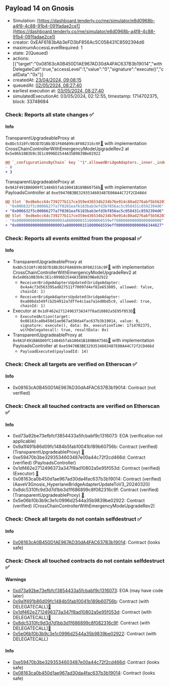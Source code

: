 ## Payload 14 on Gnosis

- Simulation: [https://dashboard.tenderly.co/me/simulator/e8d0968b-a4f8-4c88-91b4-091fadae2ce1](https://dashboard.tenderly.co/me/simulator/e8d0968b-a4f8-4c88-91b4-091fadae2ce1)
- creator: 0xEAF6183bAb3eFD3bF856Ac5C058431C8592394d6
- maximumAccessLevelRequired: 1
- state: 2(Queued)
- actions: [{"target":"0x08163cA0B450D1AE967AD30dA4FAC637B3b19014","withDelegateCall":true,"accessLevel":1,"value":"0","signature":"execute()","callData":"0x"}]
- createdAt: [23/04/2024, 09:08:15](https://gnosisscan.io/tx/0x75ef25b2c7ffac0136ff64642e2e079aff9fa297c9bbd56f9758f446a4d2826d)
- queuedAt: [02/05/2024, 08:27:40](https://gnosisscan.io/tx/0x4022cd7260bd8444d231ed0de513de2c430ccae39b064a3e0b58c4163f778bcb)
- earliest execution at: [03/05/2024, 08:27:40](https://www.epochconverter.com/countdown?q=1714724860)
- simulatedExecutionAt: 03/05/2024, 02:12:55, timestamp: 1714702375, block: 33748684
### Check: Reports all state changes :white_check_mark:

#### Info


TransparentUpgradeableProxy at `0x8Dc5310fc9D3D7D1Bb3D1F686899c8F082316c9F`[:ghost:](https://github.com/bgd-labs/aave-address-book "GovernanceV3Gnosis.CROSS_CHAIN_CONTROLLER") with implementation CrossChainControllerWithEmergencyModeUpgradeRev2 at `0x5e06b10B3b9c3E1c0996D2544A35B9839Be02922`
```diff
@@ `_configurationsByChain` key `"1".allowedBridgeAdapters._inner._indexes.0x000000000000000000000000a806da549fcb2b4912a7dffe4c1aa7a1ed0bd5c9` @@
- 0
+ 3
```

TransparentUpgradeableProxy at `0x9A1F491B86D09fC1484b5fab10041B189B60756b`[:ghost:](https://github.com/bgd-labs/aave-address-book "GovernanceV3Gnosis.PAYLOADS_CONTROLLER") with implementation PayloadsController at `0xe59470B3BE3293534603487E00A44C72f2CD466d`
```diff
@@ Slot `0xd6ebcc64c739277b117ce359e436534b234b76e914c80ad276abf5b562078939` @@
- "0x006632f5c00066277a7f0201eaf6183bab3efd3bf856ac5c058431c8592394d6"
+ "0x006632f5c00066277a7f0301eaf6183bab3efd3bf856ac5c058431c8592394d6"
@@ Slot `0xd6ebcc64c739277b117ce359e436534b234b76e914c80ad276abf5b56207893a` @@
- "0x000000000000000000093a8000000151800066559eff00000000000000000000"
+ "0x000000000000000000093a8000000151800066559eff00000000000066344827"
```


### Check: Reports all events emitted from the proposal :white_check_mark:

#### Info

- TransparentUpgradeableProxy at `0x8Dc5310fc9D3D7D1Bb3D1F686899c8F082316c9F`[:ghost:](https://github.com/bgd-labs/aave-address-book "GovernanceV3Gnosis.CROSS_CHAIN_CONTROLLER") with implementation CrossChainControllerWithEmergencyModeUpgradeRev2 at `0x5e06b10B3b9c3E1c0996D2544A35B9839Be02922`
  - `ReceiverBridgeAdaptersUpdated(bridgeAdapter: 0x4a4c73d563395ad827511f70097d4ef82e653805, allowed: false, chainId: 1)`
  - `ReceiverBridgeAdaptersUpdated(bridgeAdapter: 0xa806da549fcb2b4912a7dffe4c1aa7a1ed0bd5c9, allowed: true, chainId: 1)`
- Executor at `0x1dF462e2712496373A347f8ad10802a5E95f053D`[:ghost:](https://github.com/bgd-labs/aave-address-book "AaveV3Gnosis.ACL_ADMIN, GovernanceV3Gnosis.EXECUTOR_LVL_1")
  - `ExecutedAction(target: 0x08163ca0b450d1ae967ad30da4fac637b3b19014, value: 0, signature: execute(), data: 0x, executionTime: 1714702375, withDelegatecall: true, resultData: 0x)`
- TransparentUpgradeableProxy at `0x9A1F491B86D09fC1484b5fab10041B189B60756b`[:ghost:](https://github.com/bgd-labs/aave-address-book "GovernanceV3Gnosis.PAYLOADS_CONTROLLER") with implementation PayloadsController at `0xe59470B3BE3293534603487E00A44C72f2CD466d`
  - `PayloadExecuted(payloadId: 14)`

### Check: Check all targets are verified on Etherscan :white_check_mark:

#### Info

- 0x08163cA0B450D1AE967AD30dA4FAC637B3b19014: Contract (not verified) 

### Check: Check all touched contracts are verified on Etherscan :white_check_mark:

#### Info

- 0xd73a92be73efbfcf3854433a5fcbabf9c1316073: EOA (verification not applicable)
- 0x9a1f491b86d09fc1484b5fab10041b189b60756b: Contract (verified) (TransparentUpgradeableProxy) [:ghost:](https://github.com/bgd-labs/aave-address-book "GovernanceV3Gnosis.PAYLOADS_CONTROLLER")
- 0xe59470b3be3293534603487e00a44c72f2cd466d: Contract (verified) (PayloadsController) 
- 0x1df462e2712496373a347f8ad10802a5e95f053d: Contract (verified) (Executor) [:ghost:](https://github.com/bgd-labs/aave-address-book "AaveV3Gnosis.ACL_ADMIN, GovernanceV3Gnosis.EXECUTOR_LVL_1")
- 0x08163ca0b450d1ae967ad30da4fac637b3b19014: Contract (verified) (AaveV3Gnosis_HyperlaneBridgeAdapterUpdateToV3_20240320) 
- 0x8dc5310fc9d3d7d1bb3d1f686899c8f082316c9f: Contract (verified) (TransparentUpgradeableProxy) [:ghost:](https://github.com/bgd-labs/aave-address-book "GovernanceV3Gnosis.CROSS_CHAIN_CONTROLLER")
- 0x5e06b10b3b9c3e1c0996d2544a35b9839be02922: Contract (verified) (CrossChainControllerWithEmergencyModeUpgradeRev2) 

### Check: Check all targets do not contain selfdestruct :white_check_mark:

#### Info

- [0x08163cA0B450D1AE967AD30dA4FAC637B3b19014](https://gnosisscan.io/address/0x08163cA0B450D1AE967AD30dA4FAC637B3b19014): Contract (looks safe)

### Check: Check all touched contracts do not contain selfdestruct :white_check_mark:

#### Warnings

- [0xd73a92be73efbfcf3854433a5fcbabf9c1316073](https://gnosisscan.io/address/0xd73a92be73efbfcf3854433a5fcbabf9c1316073): EOA (may have code later)
- [0x9a1f491b86d09fc1484b5fab10041b189b60756b](https://gnosisscan.io/address/0x9a1f491b86d09fc1484b5fab10041b189b60756b): Contract (with DELEGATECALL)[:ghost:](https://github.com/bgd-labs/aave-address-book "GovernanceV3Gnosis.PAYLOADS_CONTROLLER")
- [0x1df462e2712496373a347f8ad10802a5e95f053d](https://gnosisscan.io/address/0x1df462e2712496373a347f8ad10802a5e95f053d): Contract (with DELEGATECALL)[:ghost:](https://github.com/bgd-labs/aave-address-book "AaveV3Gnosis.ACL_ADMIN, GovernanceV3Gnosis.EXECUTOR_LVL_1")
- [0x8dc5310fc9d3d7d1bb3d1f686899c8f082316c9f](https://gnosisscan.io/address/0x8dc5310fc9d3d7d1bb3d1f686899c8f082316c9f): Contract (with DELEGATECALL)[:ghost:](https://github.com/bgd-labs/aave-address-book "GovernanceV3Gnosis.CROSS_CHAIN_CONTROLLER")
- [0x5e06b10b3b9c3e1c0996d2544a35b9839be02922](https://gnosisscan.io/address/0x5e06b10b3b9c3e1c0996d2544a35b9839be02922): Contract (with DELEGATECALL)

#### Info

- [0xe59470b3be3293534603487e00a44c72f2cd466d](https://gnosisscan.io/address/0xe59470b3be3293534603487e00a44c72f2cd466d): Contract (looks safe)
- [0x08163ca0b450d1ae967ad30da4fac637b3b19014](https://gnosisscan.io/address/0x08163ca0b450d1ae967ad30da4fac637b3b19014): Contract (looks safe)

